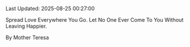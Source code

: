 Last Updated: 2025-08-25 00:27:00

Spread Love Everywhere You Go. Let No One Ever Come To You Without Leaving Happier.

By Mother Teresa